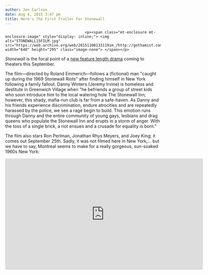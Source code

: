```yaml
---
author: Jen Carlson
date: Aug 4, 2015 3:47 pm
title: Here's The First Trailer For Stonewall
---
```


	
										<p><span class="mt-enclosure mt-enclosure-image" style="display: inline;"> <img alt="STONEWALL15FILM.jpg" src="https://web.archive.org/web/20151108133119im_/http://gothamist.com/attachments/arts_jen/STONEWALL15FILM.jpg" width="640" height="295" class="image-none"> </span></p>

<p><em>Stonewall </em>is the focal point of a <a href="https://web.archive.org/web/20151108133119/http://www.imdb.com/title/tt3018070/?ref_=nv_sr_1">new feature length drama</a> coming to theaters this September. </p>

<p>The film&#x2014;directed by Roland Emmerich&#x2014;follows a (fictional) man &quot;caught up during the 1969 Stonewall Riots&quot; after finding himself in New York following a family fallout. Danny Winters (Jeremy Irvine) is homeless and destitute in Greenwich Village when &quot;he befriends a group of street kids who soon introduce him to the local watering hole The Stonewall Inn; however, this shady, mafia-run club is far from a safe-haven. As Danny and his friends experience discrimination, endure atrocities and are repeatedly harassed by the police, we see a rage begin to build. This emotion runs through Danny and the entire community of young gays, lesbians and drag queens who populate the Stonewall Inn and erupts in a storm of anger. With the toss of a single brick, a riot ensues and a crusade for equality is born.&quot;</p>

<p>The film also stars Ron Perlman, Jonathan Rhys Meyers, and Joey King; it comes out September 25th. Sadly, it was not filmed here in New York,... but we have to say, Montreal seems to make for a really gorgeous, sun-soaked 1960s New York:</p>

<p><iframe width="640" height="360" src="https://web.archive.org/web/20151108133119if_/https://www.youtube.com/embed/kNXkJMXPBGc" frameborder="0" allowfullscreen></iframe></p>					
										
									
				